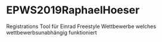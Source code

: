 # EPWS2019RaphaelHoeser
Registrations Tool für Einrad Freestyle Wettbewerbe welches wettbewerbsunabhängig funktioniert

